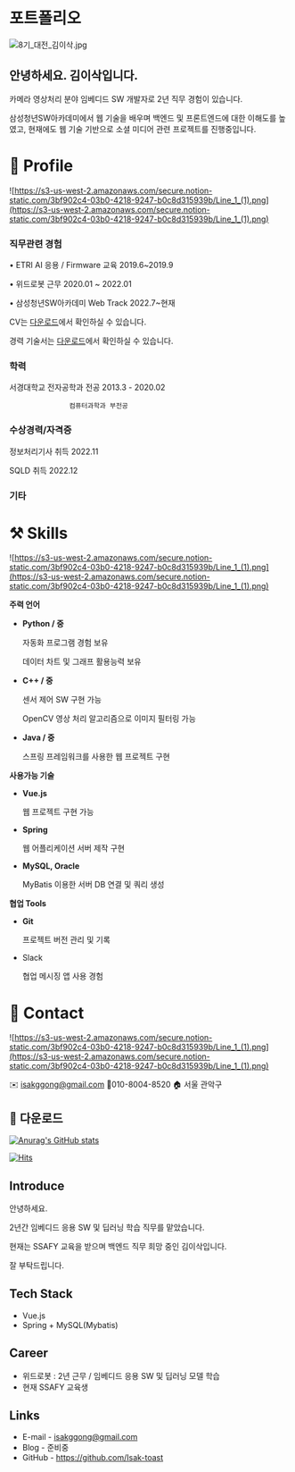 # 포트폴리오

![8기_대전_김이삭.jpg](https://s3-us-west-2.amazonaws.com/secure.notion-static.com/77a19e8f-856e-481e-8064-9feeffca7778/8%EA%B8%B0_%EB%8C%80%EC%A0%84_%EA%B9%80%EC%9D%B4%EC%82%AD.jpg)

## 안녕하세요. 김이삭입니다.

카메라 영상처리 분야 임베디드 SW 개발자로 2년 직무 경험이 있습니다.

삼성청년SW아카데미에서 웹 기술을 배우며 백엔드 및 프론트엔드에 대한 이해도를 높였고, 현재에도 웹 기술 기반으로 소셜 미디어 관련 프로젝트를 진행중입니다. 

# 🔎 Profile

![https://s3-us-west-2.amazonaws.com/secure.notion-static.com/3bf902c4-03b0-4218-9247-b0c8d315939b/Line_1_(1).png](https://s3-us-west-2.amazonaws.com/secure.notion-static.com/3bf902c4-03b0-4218-9247-b0c8d315939b/Line_1_(1).png)

### 직무관련 경험

• ETRI AI 응용 / Firmware 교육 2019.6~2019.9

• 위드로봇 근무 2020.01 ~ 2022.01

• 삼성청년SW아카데미 Web Track 2022.7~현재

CV는 [다운로드](https://www.notion.so/c4342cf6526649aba89de7fdef644867)에서 확인하실 수 있습니다.

경력 기술서는 [다운로드](https://www.notion.so/c4342cf6526649aba89de7fdef644867)에서 확인하실 수 있습니다.

### 학력

서경대학교 전자공학과 전공  2013.3 - 2020.02

                   컴퓨터과학과 부전공 

### 수상경력/자격증

정보처리기사 취득 2022.11

SQLD 취득 2022.12

### 기타

# ⚒️ Skills

![https://s3-us-west-2.amazonaws.com/secure.notion-static.com/3bf902c4-03b0-4218-9247-b0c8d315939b/Line_1_(1).png](https://s3-us-west-2.amazonaws.com/secure.notion-static.com/3bf902c4-03b0-4218-9247-b0c8d315939b/Line_1_(1).png)

**주력 언어**

- **Python / 중**
    
    자동화 프로그램 경험 보유
    
    데이터 차트 및 그래프 활용능력 보유
    
- **C++ / 중**
    
    센서 제어 SW 구현 가능
    
    OpenCV 영상 처리 알고리즘으로 이미지 필터링 가능
    
- **Java / 중**
    
    스프링 프레임워크를 사용한 웹 프로젝트 구현
    

**사용가능 기술**

- **Vue.js**
    
    웹 프로젝트 구현 가능
    
- **Spring**
    
    웹 어플리케이션 서버 제작 구현
    
- **MySQL, Oracle**
    
    MyBatis 이용한 서버 DB 연결 및 쿼리 생성
    

**협업 Tools**

- **Git**
    
    프로젝트 버전 관리 및 기록 
    
- Slack
    
    협업 메시징 앱 사용 경험
    

# 👋 Contact

![https://s3-us-west-2.amazonaws.com/secure.notion-static.com/3bf902c4-03b0-4218-9247-b0c8d315939b/Line_1_(1).png](https://s3-us-west-2.amazonaws.com/secure.notion-static.com/3bf902c4-03b0-4218-9247-b0c8d315939b/Line_1_(1).png)

✉️ [isakggong@gmail.com](mailto:isakggong@gmail.com)  📱010-8004-8520   🏠 서울 관악구

## 🔽 다운로드

[![Anurag's GitHub stats](https://github-readme-stats.vercel.app/api?username=Isak-toast)](https://github.com/anuraghazra/github-readme-stats)

[![Hits](https://hits.seeyoufarm.com/api/count/incr/badge.svg?url=https%3A%2F%2Fgithub.com%2FIsak-toast&count_bg=%232545ED&title_bg=%23555555&icon=&icon_color=%23E7E7E7&title=hits&edge_flat=false)](https://hits.seeyoufarm.com)

## Introduce

안녕하세요.

2년간 임베디드 응용 SW 및 딥러닝 학습 직무를 맡았습니다. 

현재는 SSAFY 교육을 받으며 백엔드 직무 희망 중인 김이삭입니다.

잘 부탁드립니다.

## Tech Stack
- Vue.js
- Spring + MySQL(Mybatis)

## Career
- 위드로봇 : 2년 근무 / 임베디드 응용 SW 및 딥러닝 모델 학습
- 현재 SSAFY 교육생

## Links
- E-mail - isakggong@gmail.com
- Blog - 준비중
- GitHub - https://github.com/Isak-toast
